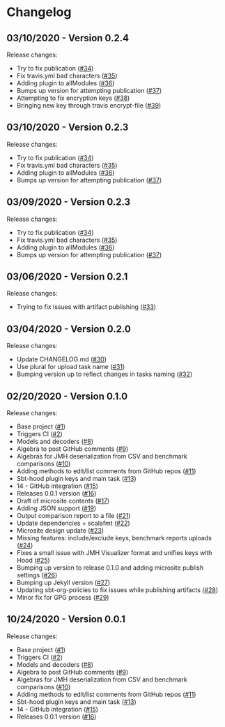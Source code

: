 # Changelog

## 03/10/2020 - Version 0.2.4

Release changes:

* Try to fix publication ([#34](https://github.com/47deg/sbt-hood/pull/34))
* Fix travis.yml bad characters ([#35](https://github.com/47deg/sbt-hood/pull/35))
* Adding plugin to allModules ([#36](https://github.com/47deg/sbt-hood/pull/36))
* Bumps up version for attempting publication ([#37](https://github.com/47deg/sbt-hood/pull/37))
* Attempting to fix encryption keys ([#38](https://github.com/47deg/sbt-hood/pull/38))
* Bringing new key through travis encrypt-file ([#39](https://github.com/47deg/sbt-hood/pull/39))


## 03/10/2020 - Version 0.2.3

Release changes:

* Try to fix publication ([#34](https://github.com/47deg/sbt-hood/pull/34))
* Fix travis.yml bad characters ([#35](https://github.com/47deg/sbt-hood/pull/35))
* Adding plugin to allModules ([#36](https://github.com/47deg/sbt-hood/pull/36))
* Bumps up version for attempting publication ([#37](https://github.com/47deg/sbt-hood/pull/37))


## 03/09/2020 - Version 0.2.3

Release changes:

* Try to fix publication ([#34](https://github.com/47deg/sbt-hood/pull/34))
* Fix travis.yml bad characters ([#35](https://github.com/47deg/sbt-hood/pull/35))
* Adding plugin to allModules ([#36](https://github.com/47deg/sbt-hood/pull/36))
* Bumps up version for attempting publication ([#37](https://github.com/47deg/sbt-hood/pull/37))


## 03/06/2020 - Version 0.2.1

Release changes:

* Trying to fix issues with artifact publishing ([#33](https://github.com/47deg/sbt-hood/pull/33))


## 03/04/2020 - Version 0.2.0

Release changes:

* Update CHANGELOG.md ([#30](https://github.com/47deg/sbt-hood/pull/30))
* Use plural for upload task name ([#31](https://github.com/47deg/sbt-hood/pull/31))
* Bumping version up to reflect changes in tasks naming ([#32](https://github.com/47deg/sbt-hood/pull/32))


## 02/20/2020 - Version 0.1.0

Release changes:

* Base project ([#1](https://github.com/47deg/sbt-hood/pull/1))
* Triggers CI ([#2](https://github.com/47deg/sbt-hood/pull/2))
* Models and decoders ([#8](https://github.com/47deg/sbt-hood/pull/8))
* Algebra to post GitHub comments ([#9](https://github.com/47deg/sbt-hood/pull/9))
* Algebras for JMH deserialization from CSV and benchmark comparisons ([#10](https://github.com/47deg/sbt-hood/pull/10))
* Adding methods to edit/list comments from GitHub repos ([#11](https://github.com/47deg/sbt-hood/pull/11))
* Sbt-hood plugin keys and main task ([#13](https://github.com/47deg/sbt-hood/pull/13))
* 14 - GitHub integration ([#15](https://github.com/47deg/sbt-hood/pull/15))
* Releases 0.0.1 version ([#16](https://github.com/47deg/sbt-hood/pull/16))
* Draft of microsite contents ([#17](https://github.com/47deg/sbt-hood/pull/17))
* Adding JSON support ([#19](https://github.com/47deg/sbt-hood/pull/19))
* Output comparison report to a file ([#21](https://github.com/47deg/sbt-hood/pull/21))
* Update dependencies + scalafmt ([#22](https://github.com/47deg/sbt-hood/pull/22))
* Microsite design update ([#23](https://github.com/47deg/sbt-hood/pull/23))
* Missing features: include/exclude keys, benchmark reports uploads ([#24](https://github.com/47deg/sbt-hood/pull/24))
* Fixes a small issue with JMH Visualizer format and unifies keys with Hood ([#25](https://github.com/47deg/sbt-hood/pull/25))
* Bumping up version to release 0.1.0 and adding microsite publish settings ([#26](https://github.com/47deg/sbt-hood/pull/26))
* Bumping up Jekyll version ([#27](https://github.com/47deg/sbt-hood/pull/27))
* Updating sbt-org-policies to fix issues while publishing artifacts ([#28](https://github.com/47deg/sbt-hood/pull/28))
* Minor fix for GPG process ([#29](https://github.com/47deg/sbt-hood/pull/29))


## 10/24/2020 - Version 0.0.1

Release changes:

* Base project ([#1](https://github.com/47deg/sbt-hood/pull/1))
* Triggers CI ([#2](https://github.com/47deg/sbt-hood/pull/2))
* Models and decoders ([#8](https://github.com/47deg/sbt-hood/pull/8))
* Algebra to post GitHub comments ([#9](https://github.com/47deg/sbt-hood/pull/9))
* Algebras for JMH deserialization from CSV and benchmark comparisons ([#10](https://github.com/47deg/sbt-hood/pull/10))
* Adding methods to edit/list comments from GitHub repos ([#11](https://github.com/47deg/sbt-hood/pull/11))
* Sbt-hood plugin keys and main task ([#13](https://github.com/47deg/sbt-hood/pull/13))
* 14 - GitHub integration ([#15](https://github.com/47deg/sbt-hood/pull/15))
* Releases 0.0.1 version ([#16](https://github.com/47deg/sbt-hood/pull/16))